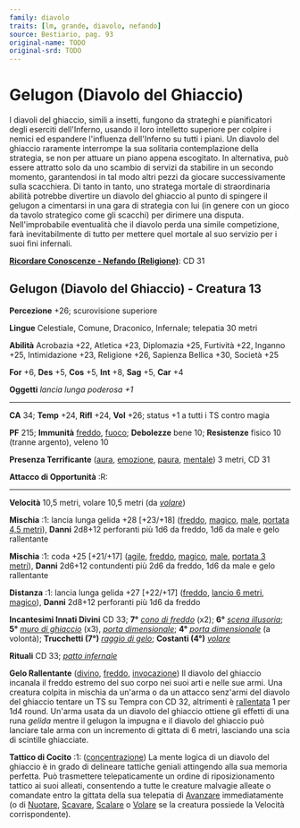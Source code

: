 ```yaml
---
family: diavolo
traits: [lm, grande, diavolo, nefando]
source: Bestiario, pag. 93
original-name: TODO
original-srd: TODO
---
```


# Gelugon (Diavolo del Ghiaccio)

I diavoli del ghiaccio, simili a insetti, fungono da strateghi e pianificatori
degli eserciti dell'Inferno, usando il loro intelletto superiore per colpire i
nemici ed espandere l'influenza dell'Inferno su tutti i piani. Un diavolo del
ghiaccio raramente interrompe la sua solitaria contemplazione della strategia,
se non per attuare un piano appena escogitato. In alternativa, può essere
attratto solo da uno scambio di servizi da stabilire in un secondo momento,
garantendosi in tal modo altri pezzi da giocare successivamente sulla
scacchiera. Di tanto in tanto, uno stratega mortale di straordinaria abilità
potrebbe divertire un diavolo del ghiaccio al punto di spingere il gelugon a
cimentarsi in una gara di strategia con lui (in genere con un gioco da tavolo
strategico come gli scacchi) per dirimere una disputa. Nell'improbabile
eventualità che il diavolo perda una simile competizione, farà inevitabilmente
di tutto per mettere quel mortale al suo servizio per i suoi fini infernali.

**[Ricordare Conoscenze - Nefando (Religione)](/azioni/ricordare-conoscenze)**:
CD 31

## Gelugon (Diavolo del Ghiaccio) - Creatura 13

**Percezione** +26; scurovisione superiore

**Lingue** Celestiale, Comune, Draconico, Infernale; telepatia 30 metri

**Abilità** Acrobazia +22, Atletica +23, Diplomazia +25, Furtività +22, Inganno
+25, Intimidazione +23, Religione +26, Sapienza Bellica +30, Società +25

**For** +6, **Des** +5, **Cos** +5, **Int** +8, **Sag** +5, **Car** +4

**Oggetti** _lancia lunga poderosa +1_

---

**CA** 34; **Temp** +24, **Rifl** +24, **Vol** +26; status +1 a tutti i TS
contro magia

**PF** 215; **Immunità** [freddo](/tratti/freddo), [fuoco](/tratti/fuoco);
**Debolezze** bene 10; **Resistenze** fisico 10 (tranne argento), veleno 10

**Presenza Terrificante** ([aura](/tratti/aura), [emozione](/tratti/emozione),
[paura](/tratti/paura), [mentale](/tratti/mentale)) 3 metri, CD 31

**Attacco di Opportunità** :R:

---

**Velocità** 10,5 metri, volare 10,5 metri (da _[volare](/incantesimi/volare)_)

**Mischia** :1: lancia lunga gelida +28 \[+23/+18] ([freddo](/tratti/freddo),
[magico](/tratti/magico), [male](/tratti/male),
[portata 4,5 metri](/tratti/portata)), **Danni** 2d8+12 perforanti più 1d6 da
freddo, 1d6 da male e gelo rallentante

**Mischia** :1: coda +25 \[+21/+17] ([agile](/tratti/agile),
[freddo](/tratti/freddo), [magico](/tratti/magico), [male](/tratti/male),
[portata 3 metri](/tratti/portata)), **Danni** 2d6+12 contundenti più 2d6 da
freddo, 1d6 da male e gelo rallentante

**Distanza** :1: lancia lunga gelida +27 \[+22/+17] ([freddo](/tratti/freddo),
[lancio 6 metri](/tratti/lancio), [magico](/tratti/magico)), **Danni** 2d8+12
perforanti più 1d6 da freddo

**Incantesimi Innati Divini** CD 33; **7°**
_[cono di freddo](/incantesimi/cono-di-freddo)_ (x2); **6°**
_[scena illusoria](/incantesimi/scena-illusoria)_; **5°**
_[muro di ghiaccio](/incantesimi/muro-di-ghiaccio)_ (x3),
_[porta dimensionale](/incantesimi/porta-dimensionale)_; **4°**
_[porta dimensionale](/incantesimi/porta-dimensionale)_ (a volontà);
**Trucchetti (7°)** _[raggio di gelo](/incantesimi/raggio-di-gelo)_; **Costanti
(4°)** _[volare](/incantesimi/volare)_

**Rituali** CD 33; _[patto infernale](/incantesimi/rituali)_

**Gelo Rallentante** ([divino](/tratti/divino), [freddo](/tratti/freddo),
[invocazione](/tratti/invocazione)) Il diavolo del ghiaccio incanala il freddo
estremo del suo corpo nei suoi arti e nelle sue armi. Una creatura colpita in
mischia da un'arma o da un attacco senz'armi del diavolo del ghiaccio tentare un
TS su Tempra con CD 32, altrimenti è [rallentata](/condizioni/rallentato) 1 per
1d4 round. Un'arma usata da un diavolo del ghiaccio ottiene gli effetti di una
runa _gelida_ mentre il gelugon la impugna e il diavolo del ghiaccio può
lanciare tale arma con un incremento di gittata di 6 metri, lasciando una scia
di scintille ghiacciate.

**Tattico di Cocito** :1: ([concentrazione](/tratti/concentrazione)) La mente
logica di un diavolo del ghiaccio è in grado di delineare tattiche geniali
attingendo alla sua memoria perfetta. Può trasmettere telepaticamente un ordine
di riposizionamento tattico ai suoi alleati, consentendo a tutte le creature
malvagie alleate o comandate entro la gittata della sua telepatia di
[Avanzare](/azioni/avanzare) immediatamente (o di [Nuotare](/azioni/nuotare),
[Scavare](/azioni/scavare), [Scalare](/azioni/scalare) o
[Volare](/azioni/volare) se la creatura possiede la Velocità corrispondente).
